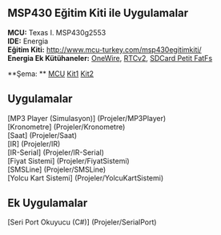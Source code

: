 MSP430 Eğitim Kiti ile Uygulamalar
----------------------------------
**MCU:** Texas I. MSP430g2553  
**IDE:** Energia  
**Eğitim Kiti:** http://www.mcu-turkey.com/msp430egitimkiti/  
**Energia Ek Kütühaneler:** [OneWire](Library/OneWire), [RTCv2](Library/RTC_version2), [SDCard Petit FatFs](Library/SDCardTutorialWithEnergia)  

**Şema: ** [MCU](Library/LaunchPadMSP430G2553-V1.5.jpg) [Kit1](Library/sch_1.png) [Kit2](Library/sch_2.png)

Uygulamalar
----------------------------------
[MP3 Player (Simulasyon)] (Projeler/MP3Player)  
[Kronometre] (Projeler/Kronometre)  
[Saat] (Projeler/Saat)  
[IR] (Projeler/IR)  
[IR-Serial] (Projeler/IR-Serial)  
[Fiyat Sistemi] (Projeler/FiyatSistemi)  
[SMSLine] (Projeler/SMSLine)  
[Yolcu Kart Sistemi] (Projeler/YolcuKartSistemi)  


Ek Uygulamalar
----------------------------------
[Seri Port Okuyucu (C#)] (Projeler/SerialPort)  